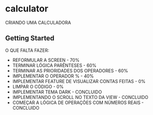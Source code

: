 # calculator

CRIANDO UMA CALCULADORA

## Getting Started

O QUE FALTA FAZER:

- REFORMULAR A SCREEN - 70%
- TERMINAR LÓGICA PARÊNTESES - 60%
- TERMINAR AS PRIORIDADES DOS OPERADORES - 60%
- IMPLEMENTAR O OPERADOR % - 40%
- IMPLEMENTAR FEATURE DE VISUALIZAR CONTAS FEITAS - 0%
- LIMPAR O CÓDIGO - 0%
- IMPLEMENTAR TEMA DARK - CONCLUIDO
- IMPLEMENTANDO O SCROLL NO TEXTO DA VIEW - CONCLUIDO
- COMEÇAR A LÓGICA DE OPERAÇÕES COM NÚMEROS REAIS - CONCLUIDO


